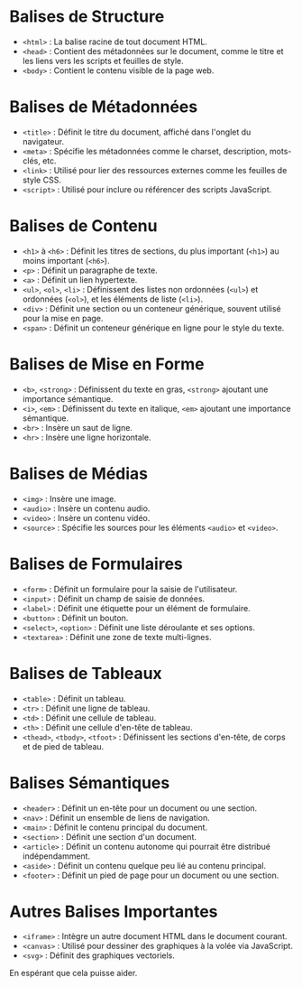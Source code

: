 # Balises de Structure
- `<html>` : La balise racine de tout document HTML.
- `<head>` : Contient des métadonnées sur le document, comme le titre et les liens vers les scripts et feuilles de style.
- `<body>` : Contient le contenu visible de la page web.
    
# Balises de Métadonnées
- `<title>` : Définit le titre du document, affiché dans l'onglet du navigateur.
- `<meta>` : Spécifie les métadonnées comme le charset, description, mots-clés, etc.
- `<link>` : Utilisé pour lier des ressources externes comme les feuilles de style CSS.
- `<script>` : Utilisé pour inclure ou référencer des scripts JavaScript.
    
# Balises de Contenu
- `<h1>` à `<h6>` : Définit les titres de sections, du plus important (`<h1>`) au moins important (`<h6>`).
- `<p>` : Définit un paragraphe de texte.
- `<a>` : Définit un lien hypertexte.
- `<ul>`, `<ol>`, `<li>` : Définissent des listes non ordonnées (`<ul>`) et ordonnées (`<ol>`), et les éléments de liste (`<li>`).
- `<div>` : Définit une section ou un conteneur générique, souvent utilisé pour la mise en page.
- `<span>` : Définit un conteneur générique en ligne pour le style du texte.
    
# Balises de Mise en Forme
- `<b>`, `<strong>` : Définissent du texte en gras, `<strong>` ajoutant une importance sémantique.
- `<i>`, `<em>` : Définissent du texte en italique, `<em>` ajoutant une importance sémantique.
- `<br>` : Insère un saut de ligne.
- `<hr>` : Insère une ligne horizontale.

# Balises de Médias
- `<img>` : Insère une image.
- `<audio>` : Insère un contenu audio.
- `<video>` : Insère un contenu vidéo.
- `<source>` : Spécifie les sources pour les éléments `<audio>` et `<video>`.
    
# Balises de Formulaires
- `<form>` : Définit un formulaire pour la saisie de l'utilisateur.
- `<input>` : Définit un champ de saisie de données.
- `<label>` : Définit une étiquette pour un élément de formulaire.
- `<button>` : Définit un bouton.
- `<select>`, `<option>` : Définit une liste déroulante et ses options.
- `<textarea>` : Définit une zone de texte multi-lignes.
    
# Balises de Tableaux
- `<table>` : Définit un tableau.
- `<tr>` : Définit une ligne de tableau.
- `<td>` : Définit une cellule de tableau.
- `<th>` : Définit une cellule d'en-tête de tableau.
- `<thead>`, `<tbody>`, `<tfoot>` : Définissent les sections d'en-tête, de corps et de pied de tableau.
    
# Balises Sémantiques
- `<header>` : Définit un en-tête pour un document ou une section.
- `<nav>` : Définit un ensemble de liens de navigation.
- `<main>` : Définit le contenu principal du document.
- `<section>` : Définit une section d'un document.
- `<article>` : Définit un contenu autonome qui pourrait être distribué indépendamment.
- `<aside>` : Définit un contenu quelque peu lié au contenu principal.
- `<footer>` : Définit un pied de page pour un document ou une section.
    
# Autres Balises Importantes
- `<iframe>` : Intègre un autre document HTML dans le document courant.
- `<canvas>` : Utilisé pour dessiner des graphiques à la volée via JavaScript.
- `<svg>` : Définit des graphiques vectoriels.


En espérant que cela puisse aider.